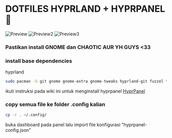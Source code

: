 # DOTFILES HYPRLAND + HYPRPANEL 🚀

![Preview](https://github.com/user-attachments/assets/3eda143e-10aa-419a-8462-e25914c57d31)
![Preview2](https://github.com/user-attachments/assets/533125c2-ccfa-4b20-83dc-374db043357e)
![Preview3](https://github.com/user-attachments/assets/a33dc692-5578-48b6-a117-32594726c490)
### Pastikan install GNOME dan CHAOTIC AUR YH GUYS <33

### install base dependencies
hyprland
```bash
sudo pacman -S git gnome gnome-extra gnome-tweaks hyprland-git fuzzel ttf-firacode-nerd
```
ikuti instruksi pada wiki ini untuk menginstall hyprpanel [HyprPanel](https://hyprpanel.com/getting_started/installation.html)

### copy semua file ke folder .config kalian
```bash
cp -r . ~/.config/
```

buka dashboard pada panel lalu import file konfigurasi "hyprpanel-config.json"
